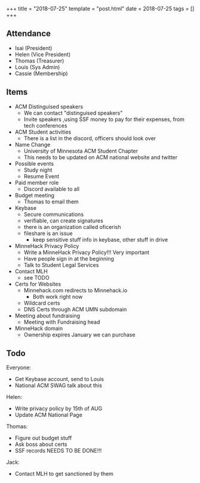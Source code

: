 +++
title = "2018-07-25"
template = "post.html"
date = 2018-07-25
tags = []
+++

## Attendance
 - Isai    (President)
 - Helen   (Vice President)
 - Thomas  (Treasurer)
 - Louis   (Sys Admin)
 - Cassie  (Membership)

## Items
 - ACM Distinguised speakers
    - We can contact "distinguised speakers"
    - Invite speakers ,using SSF money to pay for their expenses, from tech conferences
 - ACM Student activities
    - There is a list in the discord, officers should look over
 - Name Change
    - University of Minnesota ACM Student Chapter
    - This needs to be updated on ACM national website and twitter
 - Possible events
    - Study night
    - Resume Event
 - Paid member role
    - Discord available to all
 - Budget meeting
    - Thomas to email them 
 - Keybase
    - Secure communications
    - verifiable, can create signatures
    - there is an organization called oficerish
    - fileshare is an issue
        - keep sensitive stuff info in keybase, other stuff in drive
 - MinneHack Privacy Policy
    - Write a MinneHack Privacy Policy!!! Very important
    - Have people sign in at the beginning
    - Talk to Student Legal Services
 - Contact MLH
    - see TODO
 - Certs for Websites
    - Minnehack.com redirects to Minnehack.io
        - Both work right now
    - Wildcard certs
    - DNS Certs through ACM UMN subdomain
 - Meeting about fundraising
    - Meeting with Fundraising head
 - MinneHack domain
    - Ownership expires January we can purchase
    
## Todo

Everyone: 

- Get Keybase account, send to Louis
- National ACM SWAG talk about this

Helen:

- Write privacy policy by 15th of AUG
- Update ACM National Page

Thomas: 

- Figure out budget stuff
- Ask boss about certs
- SSF records NEEDS TO BE DONE!!!

Jack: 

- Contact MLH to get sanctioned by them
